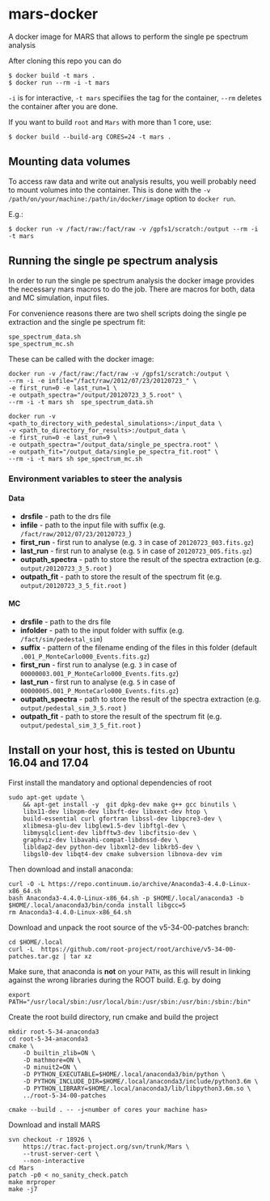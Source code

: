 # mars-docker

A docker image for MARS that allows to perform the single pe spectrum analysis

After cloning this repo you can do

```
$ docker build -t mars .
$ docker run --rm -i -t mars
```
`-i` is for interactive, `-t mars` specifiies the tag for the container, `--rm` deletes the container after you are done.

If you want to build `root` and `Mars` with more than 1 core, use:

```
$ docker build --build-arg CORES=24 -t mars .
```

## Mounting data volumes

To access raw data and write out analysis results, you weill probably need to mount volumes into the container.
This is done with the `-v /path/on/your/machine:/path/in/docker/image` option to `docker run`.

E.g.:
```
$ docker run -v /fact/raw:/fact/raw -v /gpfs1/scratch:/output --rm -i -t mars
```

## Running the single pe spectrum analysis
In order to run the single pe spectrum analysis the docker image provides the necessary mars macros to do the job. There are macros for both, data and MC simulation, input files.

For convenience reasons there are two shell scripts doing the single pe extraction and the single pe spectrum fit:

    spe_spectrum_data.sh
    spe_spectrum_mc.sh

These can be called with the docker image:

    docker run -v /fact/raw:/fact/raw -v /gpfs1/scratch:/output \
    --rm -i -e infile="/fact/raw/2012/07/23/20120723_" \
    -e first_run=0 -e last_run=1 \
    -e outpath_spectra="/output/20120723_3_5.root" \
    --rm -i -t mars sh  spe_spectrum_data.sh
    
    docker run -v <path_to_directory_with_pedestal_simulations>:/input_data \
    -v <path_to_directory_for_results>:/output_data \
    -e first_run=0 -e last_run=9 \
    -e outpath_spectra="/output_data/single_pe_spectra.root" \
    -e outpath_fit="/output_data/single_pe_spectra_fit.root" \
    --rm -i -t mars sh spe_spectrum_mc.sh

### Environment variables to steer the analysis
#### Data
* **drsfile** - path to the drs file
* **infile** - path to the input file with suffix (e.g. `/fact/raw/2012/07/23/20120723_`)
* **first_run** - first run to analyse (e.g. `3` in case of `20120723_003.fits.gz`)
* **last_run** - first run to analyse (e.g. `5` in case of `20120723_005.fits.gz`)
* **outpath_spectra** - path to store the result of the spectra extraction (e.g. `output/20120723_3_5.root` )
* **outpath_fit** - path to store the result of the spectrum fit (e.g. `output/20120723_3_5_fit.root` )

#### MC
* **drsfile** - path to the drs file
* **infolder** - path to the input folder with suffix (e.g. `/fact/sim/pedestal_sim`)
* **suffix** - pattern of the filename ending of the files in this folder (default `.001_P_MonteCarlo000_Events.fits.gz`)
* **first_run** - first run to analyse (e.g. `3` in case of `00000003.001_P_MonteCarlo000_Events.fits.gz`)
* **last_run** - first run to analyse (e.g. `5` in case of `00000005.001_P_MonteCarlo000_Events.fits.gz`)
* **outpath_spectra** - path to store the result of the spectra extraction (e.g. `output/pedestal_sim_3_5.root` )
* **outpath_fit** - path to store the result of the spectrum fit (e.g. `output/pedestal_sim_3_5_fit.root` )


## Install on your host, this is tested on Ubuntu 16.04 and 17.04

First install the mandatory and optional dependencies of root

    sudo apt-get update \
        && apt-get install -y  git dpkg-dev make g++ gcc binutils \
        libx11-dev libxpm-dev libxft-dev libxext-dev htop \
        build-essential curl gfortran libssl-dev libpcre3-dev \
        xlibmesa-glu-dev libglew1.5-dev libftgl-dev \
        libmysqlclient-dev libfftw3-dev libcfitsio-dev \
        graphviz-dev libavahi-compat-libdnssd-dev \
        libldap2-dev python-dev libxml2-dev libkrb5-dev \
        libgsl0-dev libqt4-dev cmake subversion libnova-dev vim


Then download and install anaconda:

    curl -O -L https://repo.continuum.io/archive/Anaconda3-4.4.0-Linux-x86_64.sh
    bash Anaconda3-4.4.0-Linux-x86_64.sh -p $HOME/.local/anaconda3 -b
    $HOME/.local/anaconda3/bin/conda install libgcc=5
    rm Anaconda3-4.4.0-Linux-x86_64.sh


Download and unpack the root source of the v5-34-00-patches branch:

    cd $HOME/.local
    curl -L  https://github.com/root-project/root/archive/v5-34-00-patches.tar.gz | tar xz

Make sure, that anaconda is **not** on your `PATH`, as this will result in linking
against the wrong libraries during the ROOT build. E.g. by doing

    export PATH="/usr/local/sbin:/usr/local/bin:/usr/sbin:/usr/bin:/sbin:/bin"


Create the root build directory, run cmake and build the project

    mkdir root-5-34-anaconda3
    cd root-5-34-anaconda3
    cmake \
        -D builtin_zlib=ON \
        -D mathmore=ON \
        -D minuit2=ON \
        -D PYTHON_EXECUTABLE=$HOME/.local/anaconda3/bin/python \
        -D PYTHON_INCLUDE_DIR=$HOME/.local/anaconda3/include/python3.6m \
        -D PYTHON_LIBRARY=$HOME/.local/anaconda3/lib/libpython3.6m.so \
        ../root-5-34-00-patches

    cmake --build . -- -j<number of cores your machine has>


Download and install MARS

    svn checkout -r 18926 \
        https://trac.fact-project.org/svn/trunk/Mars \
        --trust-server-cert \
        --non-interactive
    cd Mars
    patch -p0 < no_sanity_check.patch
    make mrproper
    make -j7
